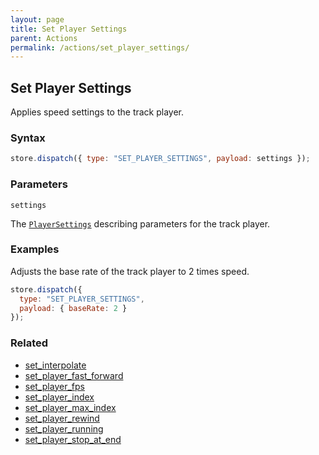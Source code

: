 ```yaml
---
layout: page
title: Set Player Settings
parent: Actions
permalink: /actions/set_player_settings/
---
```


## Set Player Settings

Applies speed settings to the track player.

### Syntax

```js
store.dispatch({ type: "SET_PLAYER_SETTINGS", payload: settings });
```

### Parameters

`settings`

The [`PlayerSettings`](/externals/player/) describing parameters for the track player.

### Examples

Adjusts the base rate of the track player to 2 times speed.

```js
store.dispatch({
  type: "SET_PLAYER_SETTINGS",
  payload: { baseRate: 2 }
});
```

### Related

- [set_interpolate](./set_interpolate.md)
- [set_player_fast_forward](./set_player_fast_forward.md)
- [set_player_fps](./set_player_fps.md)
- [set_player_index](./set_player_index.md)
- [set_player_max_index](./set_player_max_index.md)
- [set_player_rewind](./set_player_rewind.md)
- [set_player_running](./set_player_running.md)
- [set_player_stop_at_end](./set_player_stop_at_end.md)
